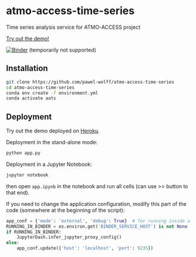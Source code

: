 # atmo-access-time-series
Time series analysis service for ATMO-ACCESS project

[Try out the demo!](https://atmo-access-time-series.herokuapp.com/)

[![Binder](https://notebooks.gesis.org/binder/badge_logo.svg)](https://mybinder.org/v2/gh/pawel-wolff/atmo-access-time-series/HEAD?urlpath=/tree/app.ipynb) (temporarily not supported)

## Installation
```sh
git clone https://github.com/pawel-wolff/atmo-access-time-series
cd atmo-access-time-series
conda env create -f environment.yml
conda activate aats
```

## Deployment
Try out the demo deployed on [Heroku](https://atmo-access-time-series.herokuapp.com/).

Deployment in the stand-alone mode:
```sh
python app.py
```

Deployment in a Jupyter Notebook:
```sh
jupyter notebook
```
then open `app.ipynb` in the notebook and run all cells (can use >> button to that end).

If you need to change the application configuration, modify this part of the code (somewhere at the beginning of the script):
```python
app_conf = {'mode': 'external', 'debug': True}  # for running inside a Jupyter notebook change 'mode' to 'inline'
RUNNING_IN_BINDER = os.environ.get('BINDER_SERVICE_HOST') is not None
if RUNNING_IN_BINDER:
    JupyterDash.infer_jupyter_proxy_config()
else:
    app_conf.update({'host': 'localhost', 'port': 9235})
```
